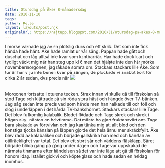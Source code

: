 ```yaml
---
title: Otursdag på Åkes 8-månadersdag
date: 2010-11-10
tags: 	
author: Pelle
layout: layouts/post.njk
originalUrl: https://nejtupp.blogspot.com/2010/11/otursdag-pa-akes-8-manadersdag.html
---
```


I morse vaknade jag av en plötslig duns och ett skrik. Det som inte fick hända hade hänt. Åke hade ramlat ur vår säng. Pappan hade gått och duschat och låg alltså inte kvar som kantbarriär. Han hade dock klart och tydligt väckt mig när han steg upp kl 6 men det hjälpte inte den här mörka novembermorgonen, jag råkade somna om. Stackars stackars lille Åke. Som tur är har vi ju inte benen kvar på sängen, de plockade vi snabbt bort för cirka 2 år sedan, dvs precis när <img src="../../../../img/_MG_5486.jpg"><br></div><br><br>Morgonen fortsatte i oturens tecken. Strax innan vi skulle gå till förskolan så stod Tage och klättrade på sin röda stora häst och hängde över TV-bänken. Jag såg sedan inte precis vad som hände men han halkade till och föll och slog i underläppen i det hårda TV-bänkshörnet. Stackars stackars lille Tage. Det blev fullkomlig kalabalik. Blodet flödade och Tage skrek och skrek i högan sky i nästan en halvtimme. Det måste ha gjort fruktansvärt ont. Tage bara skakade av förtvivlan och jag kan tänka mig att allt blod och den konstiga tjocka känslan på läppen gjorde det hela ännu mer skräckfyllt. Åke blev rädd av kalabaliken och började gallskrika han med och känslan av otillräcklighet var total. Det blev ett stort sår och världens fläskläpp. Såret började blöda gång på gång under dagen och Tage var uppskakad de närmsta timmarna efter händelsen så det var inte läge att gå till förskolan för honom idag. Istället gick vi och köpte glass och hade sedan en heldag inomhus.
<!-- no comments on this post -->